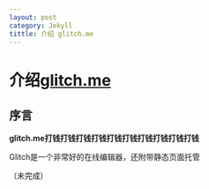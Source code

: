 ```yaml
---
layout: post
category: Jekyll
tittle: 介绍 glitch.me
---
```


# 介绍[glitch.me](glitch.me)

## 序言

**glitch.me打钱打钱打钱打钱打钱打钱打钱打钱打钱打钱**

Glitch是一个非常好的在线编辑器，还附带静态页面托管  

（未完成）